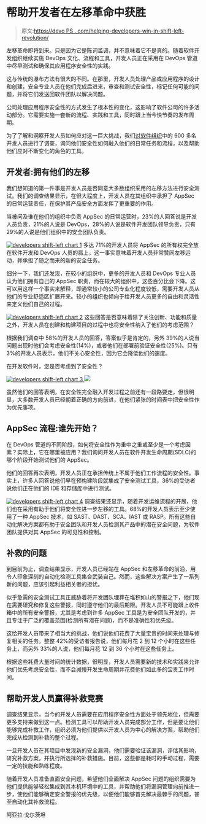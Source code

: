 # 帮助开发者在左移革命中获胜

> 原文:[https://devo PS . com/helping-developers-win-in-shift-left-revolution/](https://devops.com/helping-developers-win-in-the-shift-left-revolution/)

左移革命即将到来。只是因为它是陈词滥调，并不意味着它不是真的。随着软件开发组织继续实施 DevOps 文化、流程和工具，开发人员正在采用在 DevOps 管道中尽早测试和确保其应用程序安全性的实践。

这与传统的瀑布方法有很大的不同。在那里，开发人员处理产品或应用程序的设计和创建，安全专业人员在他们完成后进来，审查和测试安全性，标记任何可能的问题，并将它们发送回软件团队以解决问题。

公司处理应用程序安全性的方式发生了根本性的变化，这影响了软件公司的许多活动部分。它需要实施一套新的流程、实践和工具，同时跟上当今快节奏的发布周期。

为了了解和洞察开发人员如何应对这一巨大挑战，我们[对软件组织](https://www.whitesourcesoftware.com/developers-security-report/)中的 600 多名开发人员进行了调查，询问他们安全性如何融入他们的日常任务和流程，以及帮助他们应对不断变化的角色的工具。

## 开发者:拥有他们的左移

我们想知道的第一件事是开发人员是否同意大多数组织采用的左移方法进行安全测试。我们的调查结果显示，在很大程度上，开发人员在其组织中承担了 AppSec 的日常运营责任，在保护其产品安全方面发挥了更重要的作用。

当被问及谁在他们的组织中负责 AppSec 的日常运营时，23%的人回答说是开发人员负责，21%的人说是 DevOps，28%的人说是软件开发团队领导负责，只有 29%的人说是他们组织中的安全团队负责。

[![developers shift-left chart 1](../Images/2fb0af26d1a9c60d04b24006a10033e5.png)](https://securityboulevard.com/wp-content/uploads/2019/08/shiftleftpic1.png) 多达 71%的开发人员将 AppSec 的所有权完全放在软件开发和 DevOps 人员的肩上，这一事实意味着开发人员非常赞同左移运动，并承担了随之而来的新的安全任务。

细分一下，我们还发现，在较小的组织中，更多的开发人员和 DevOps 专业人员认为他们拥有自己的 AppSec 职责，而在较大的组织中，这些百分比会下降。这可以用这样一个事实来解释，即通常较小的公司专业化程度较低，需要开发人员从他们的专业舒适区扩展开来。较小的组织也倾向于给开发人员更多的自由和灵活性来定义他们自己的过程。

[![developers shift-left chart 2](../Images/cb1e237415105528c25cc256c527811c.png)](https://securityboulevard.com/wp-content/uploads/2019/08/shiftleftpic2.png) 这些回答是否意味着除了关注创新、功能和质量之外，开发人员在创建和构建项目的过程中也将安全性纳入了他们的考虑范围？

根据我们调查中 58%的开发人员的回答，答案似乎是肯定的，另外 39%的人说当问题出现时他们会考虑安全性(14%)，或者他们在部署前验证安全性(25%)。只有 3%的开发人员表示，他们不关心安全性，因为它会降低他们的速度。

在开发软件时，您是否考虑到了安全性？

[![developers shift-left chart 3](../Images/8684d24c3035d4d2e328af7887f8efcf.png) ](https://securityboulevard.com/wp-content/uploads/2019/08/shiftleftpic3a.png) [ ![](../Images/7333ed0d694a0561d2e2a9972b1fce29.png)](https://securityboulevard.com/wp-content/uploads/2019/08/shiftleftpic3b.png)

虽然他们的回答表明，在安全性完全融入开发过程之前还有一段路要走，但很明显，大多数开发人员已经朝着正确的方向前进，在他们紧张的时间表中把安全性作为优先事项。

## AppSec 流程:谁先开始？

在 DevOps 管道的不同阶段，如何将安全性作为重中之重或至少是一个考虑因素？实际上，它在哪里被应用？我们询问开发人员在软件开发生命周期(SDLC)的哪个阶段开始测试他们的 AppSec。

他们的回答再次表明，开发人员正在承担传统上不属于他们工作流程的安全性。事实上，许多人回答说他们早在预构建阶段就集成了安全测试工具，36%的受访者说他们正在他们的 IDE 和存储库中进行测试。

[![developers shift-left chart 4](../Images/3c80cb3e3e93959fdeeeefafc82e1bf6.png)](https://securityboulevard.com/wp-content/uploads/2019/08/shiftleftpic4.png) 调查结果还显示，随着开发运维流程的开展，他们也在采用有助于他们将安全性进一步左移的工具。68%的开发人员表示至少使用了一种 AppSec 技术，如 SAST、DAST、SCA、IAST 或 RASP。所有这些自动化解决方案都有助于安全团队和开发人员检测其产品中的潜在安全问题，为软件团队提供对其 AppSec 的可见性和控制。

## 补救的问题

到目前为止，调查结果显示，开发人员已经站在 AppSec 和左移革命的前沿，用令人印象深刻的自动化检测工具集合武装自己。然而，这些解决方案产生了一系列新的问题，应该引起利益相关者的担忧。

似乎急需的安全测试工具正威胁着将开发团队埋葬在堆积如山的警报之下，他们现在需要研究和修复这些警报，同时遵守他们的最后期限。开发人员不可能跟上收件箱中的所有安全警报，尤其是考虑到许多 AppSec 工具是为安全团队开发的，并且专注于广泛的覆盖范围(检测所有潜在问题)，而不是准确性和优先级。

这给开发人员带来了相当大的挑战，他们说他们花费了大量宝贵的时间来处理与修复相关的任务。整整 42%的受访者报告说，他们每月花 2 到 12 个小时在这些任务上，而另外 33%的人说，他们每月花 12 到 36 个小时在这些任务上。

根据这些耗费大量时间的统计数据，很明显，开发人员需要新的技术和实践来允许他们优先考虑安全性，而不会减慢开发生命周期并花费他们如此多的宝贵工作时间。

## 帮助开发人员赢得补救竞赛

调查结果显示，当今的开发人员需要在应用程序安全性方面处于领先地位，但需要更多支持来做到这一点。检测工具可以帮助开发人员完成部分工作，但是要让他们能够完成补救工作，组织必须为他们提供以开发人员为中心的解决方案，帮助他们完成从检测到补救的整个过程。

一旦开发人员在其项目中发现新的安全漏洞，他们需要验证该漏洞，评估其影响，研究补救方案，并执行所选择的补救措施。目前，这些都是耗时的手动过程，需要一定的技能和熟练程度。

随着开发人员准备直面安全问题，希望他们全面解决 AppSec 问题的组织需要为他们提供能够轻松集成到其本机环境中的工具，并帮助他们将漏洞管理向前推进一步，使他们能够确定安全警报的优先级，以便他们能够首先解决最棘手的问题，甚至自动化其补救流程。

阿亚拉·戈尔茨坦